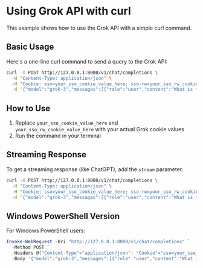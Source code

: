# Using Grok API with curl

This example shows how to use the Grok API with a simple curl command.

## Basic Usage

Here's a one-line curl command to send a query to the Grok API:

```bash
curl -X POST http://127.0.0.1:8000/v1/chat/completions \
  -H "Content-Type: application/json" \
  -H "Cookie: sso=your_sso_cookie_value_here; sso-rw=your_sso_rw_cookie_value_here" \
  -d '{"model":"grok-3","messages":[{"role":"user","content":"What is the capital of France?"}]}'
```

## How to Use

1. Replace `your_sso_cookie_value_here` and `your_sso_rw_cookie_value_here` with your actual Grok cookie values
2. Run the command in your terminal

## Streaming Response

To get a streaming response (like ChatGPT), add the `stream` parameter:

```bash
curl -X POST http://127.0.0.1:8000/v1/chat/completions \
  -H "Content-Type: application/json" \
  -H "Cookie: sso=your_sso_cookie_value_here; sso-rw=your_sso_rw_cookie_value_here" \
  -d '{"model":"grok-3","messages":[{"role":"user","content":"What is the capital of France?"}],"stream":true}'
```

## Windows PowerShell Version

For Windows PowerShell users:

```powershell
Invoke-WebRequest -Uri "http://127.0.0.1:8000/v1/chat/completions" `
  -Method POST `
  -Headers @{"Content-Type"="application/json"; "Cookie"="sso=your_sso_cookie_value_here; sso-rw=your_sso_rw_cookie_value_here"} `
  -Body '{"model":"grok-3","messages":[{"role":"user","content":"What is the capital of France?"}]}'
```